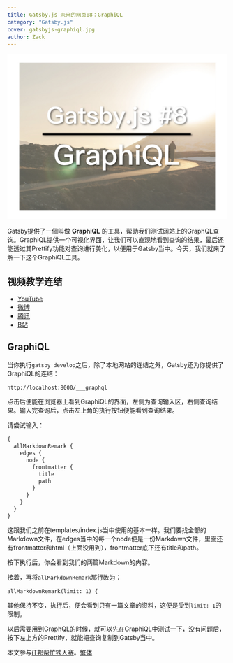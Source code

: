 ```yaml
---
title: Gatsby.js 未来的网页08：GraphiQL
category: "Gatsby.js"
cover: gatsbyjs-graphiql.jpg
author: Zack
---
```


![Gatsby.js 未来的网页08：GraphiQL](gatsbyjs-graphiql.jpg)

Gatsby提供了一個叫做 **GraphiQL** 的工具，帮助我们测试网站上的GraphQL查询。GraphiQL提供一个可视化界面，让我们可以直观地看到查询的结果，最后还能透过其Prettify功能对查询进行美化，以便用于Gatsby当中。今天，我们就来了解一下这个GraphiQL工具。

## 视频教学连结
* [YouTube](https://youtu.be/PN5lx_OxDOI)
* [微博](https://weibo.com/1736214117/GFbKI51KM)
* [腾讯](http://v.qq.com/x/page/l0760dtft8j.html)
* [B站](https://www.bilibili.com/video/av34419972/)

## GraphiQL

当你执行`gatsby develop`之后，除了本地网站的连结之外，Gatsby还为你提供了GraphiQL的连结：

```
http://localhost:8000/___graphql
```

点击后便能在浏览器上看到GraphiQL的界面，左侧为查询输入区，右侧查询结果。输入完查询后，点击左上角的执行按钮便能看到查询结果。

请尝试输入：

```
{
  allMarkdownRemark {
    edges {
      node {
        frontmatter {
          title
          path
        }
      }
    }
  }
}
```
这跟我们之前在templates/index.js当中使用的基本一样。我们要找全部的Markdown文件，在edges当中的每一个node便是一份Markdown文件，里面还有frontmatter和html（上面没用到），frontmatter底下还有title和path。

按下执行后，你会看到我们的两篇Markdown的内容。

接着，再将`allMarkdownRemark`那行改为：
```
allMarkdownRemark(limit: 1) {
```
其他保持不变，执行后，便会看到只有一篇文章的资料，这便是受到`limit: 1`的限制。

以后需要用到GraphQL的时候，就可以先在GraphiQL中测试一下，没有问题后，按下左上方的Prettify，就能把查询复制到Gatsby当中。

本文参与[iT邦帮忙铁人赛](https://ithelp.ithome.com.tw/articles/10201974)。[繁体](https://nodejust.com/gatsbyjs/)